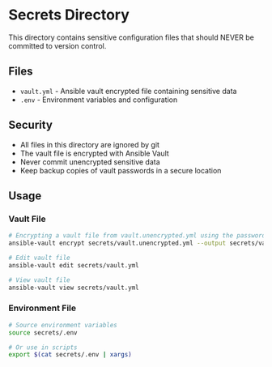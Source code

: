 # Secrets Directory

This directory contains sensitive configuration files that should NEVER be committed to version control.

## Files

- `vault.yml` - Ansible vault encrypted file containing sensitive data
- `.env` - Environment variables and configuration

## Security

- All files in this directory are ignored by git
- The vault file is encrypted with Ansible Vault
- Never commit unencrypted sensitive data
- Keep backup copies of vault passwords in a secure location

## Usage

### Vault File

```bash
# Encrypting a vault file from vault.unencrypted.yml using the password file
ansible-vault encrypt secrets/vault.unencrypted.yml --output secrets/vault.yml --vault-password-file secrets/.vault_pass

# Edit vault file
ansible-vault edit secrets/vault.yml

# View vault file
ansible-vault view secrets/vault.yml
```

### Environment File

```bash
# Source environment variables
source secrets/.env

# Or use in scripts
export $(cat secrets/.env | xargs)
```

